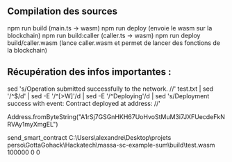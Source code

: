 ## Compilation des sources
npm run build (main.ts -> wasm)
npm run deploy (envoie le wasm sur la blockchain)
npm run build:caller (caller.ts -> wasm)
npm run deploy build/caller.wasm (lance caller.wasm et permet de lancer des fonctions de la blockchain)


## Récupération des infos importantes : 
sed 's/Operation submitted successfully to the network. //' test.txt | 
        sed '/^$/d' | 
        sed -E '/^[>W]'/d | 
        sed -E '/^Deploying'/d | 
        sed 's/Deployment success with event: Contract deployed at address: //'

Address.fromByteString("A1rSj7GSGnHKH67UoHvoStMuM3i7JXFUecdeFkNRVAy1myXmgEL")

send_smart_contract C:\Users\alexandre\Desktop\projets perso\GottaGohack\Hackatech\massa-sc-example-sum\build\test.wasm 100000 0 0